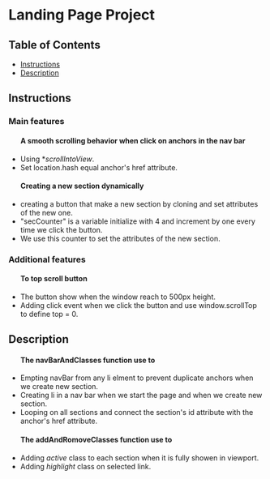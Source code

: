 <h1>Landing Page Project</h1>

<h2>Table of Contents</h2>

* [Instructions](#Instructions)
* [Description](#Description)

<h2>Instructions</h2>
<h3>Main features</h3>
<ul>
    <h4>A smooth scrolling behavior when click on anchors in the nav bar</h4>
        <li>Using *<em>scrollIntoView</em>.</li>
        <li>Set location.hash equal anchor's href attribute.</li>
</ul>
<ul>
    <h4>Creating a new section dynamically</h4>
        <li>creating a button that make a new section by cloning and set attributes of the new one.</li>
        <li>"secCounter" is a variable initialize with 4 and increment by one every time we click the button.</li>
        <li>We use this counter to set the attributes of the new section.</li>
</ul>
<h3>Additional features</h3>
<ul>
    <h4>To top scroll button</h4>
        <li>The button show when the window reach to 500px height.</li>
        <li>Adding click event when we click the button and use window.scrollTop to define top = 0.</li>
</ul>
<h2>Description</h2>
<ul>
    <h4>The navBarAndClasses function use to</h4>
        <li>Empting navBar from any li elment to prevent duplicate anchors when we create new section.</li>
        <li>Creating li in a nav bar when we start the page and when we create new section.</li>
        <li>Looping on all sections and connect the section's id attribute with the anchor's href attribute.</li>
</ul>
<ul>
    <h4>The addAndRomoveClasses function use to</h4>
        <li>Adding <em>active</em> class to each section when it is fully showen in viewport.</li>
        <li>Adding <em>highlight</em> class on selected link.</li>
</ul>
